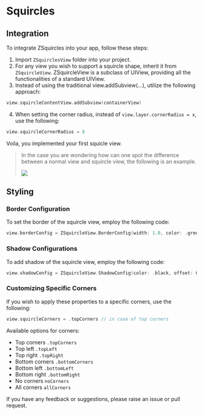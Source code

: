 # Squircles

## Integration

To integrate ZSquircles into your app, follow these steps:

1. Import `ZSquirclesView` folder into your project.
2. For any view you wish to support a squircle shape, inherit it from `ZSquircleView`. ZSquircleView is a subclass of UIView, providing all the functionalities of a standard UIView.
3. Instead of using the traditional view.addSubview(...), utilize the following approach:

```Swift
view.squircleContentView.addSubview(containerView)
```
4. When setting the corner radius, instead of `view.layer.cornerRadius = x`, use the following:
```Swift
view.squircleCornerRadius = 8
```

Voila, you implemented your first squicle view. 

> In the case you are wondering how can one spot the difference between a normal view and squircle view, the following is an example.
> 
> ![](https://github.com/ZKanishkaGrofers/ZSquircleView/assets/135613655/36aa82e7-82f6-44cd-ba0c-acdc3fed5343)


## Styling
### Border Configuration

To set the border of the squircle view, employ the following code:

```Swift
view.borderConfig = ZSquircleView.BorderConfig(width: 1.0, color: .green)
```

### Shadow Configurations 

To add shadow of the squircle view, employ the following code:

```Swift
view.shadowConfig = ZSquircleView.ShadowConfig(color: .black, offset: CGSize(width: 0, height: 1), radius: 2, opacity: 0.08)
``` 

### Customizing Specific Corners

If you wish to apply these properties to a specific corners, use the following:

```Swift
view.squircleCorners = .topCorners // in case of top corners 
```

Available options for corners:
* Top corners `.topCorners`
* Top left `.topLeft`
* Top right `.topRight`
* Bottom corners `.bottomCorners`
* Bottom left `.bottomLeft`
* Bottom right `.bottomRight`
* No corners `noCorners`
* All corners `allCorners`

If you have any feedback or suggestions, please raise an issue or pull request.
